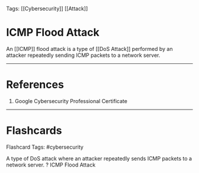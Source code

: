 Tags: [[Cybersecurity]] [[Attack]]
# ICMP Flood Attack

An [[ICMP]] flood attack is a type of [[DoS Attack]] performed by an attacker repeatedly sending ICMP packets to a network server.

---
# References

1. Google Cybersecurity Professional Certificate

---
# Flashcards

Flashcard Tags: #cybersecurity 

A type of DoS attack where an attacker repeatedly sends ICMP packets to a network server.
?
ICMP Flood Attack